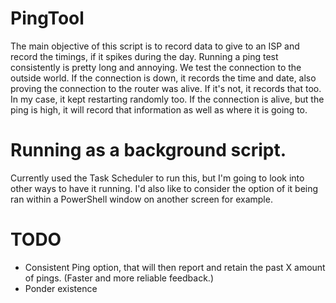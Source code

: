 # PingTool

The main objective of this script is to record data to give to an ISP and record the timings, if it spikes during the day. Running a ping test consistently is pretty long and annoying. We test the connection to the outside world. If the connection is down, it records the time and date, also proving the connection to the router was alive. If it's not, it records that too. In my case, it kept restarting randomly too. If the connection is alive, but the ping is high, it will record that information as well as where it is going to.

# Running as a background script.

Currently used the Task Scheduler to run this, but I'm going to look into other ways to have it running. I'd also like to consider the option of it being ran within a PowerShell window on another screen for example.


# TODO

- Consistent Ping option, that will then report and retain the past X amount of pings. (Faster and more reliable feedback.)
- Ponder existence
